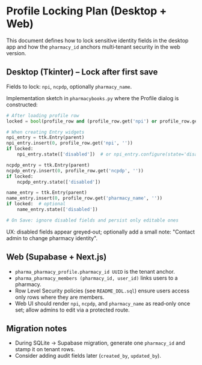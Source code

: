 # Profile Locking Plan (Desktop + Web)

This document defines how to lock sensitive identity fields in the desktop app and how the `pharmacy_id` anchors multi‑tenant security in the web version.

## Desktop (Tkinter) – Lock after first save

Fields to lock: `npi`, `ncpdp`, optionally `pharmacy_name`.

Implementation sketch in `pharmacybooks.py` where the Profile dialog is constructed:

```python
# After loading profile row
locked = bool(profile_row and (profile_row.get('npi') or profile_row.get('ncpdp')))

# When creating Entry widgets
npi_entry = ttk.Entry(parent)
npi_entry.insert(0, profile_row.get('npi', ''))
if locked:
    npi_entry.state(['disabled'])  # or npi_entry.configure(state='disabled')

ncpdp_entry = ttk.Entry(parent)
ncpdp_entry.insert(0, profile_row.get('ncpdp', ''))
if locked:
    ncpdp_entry.state(['disabled'])

name_entry = ttk.Entry(parent)
name_entry.insert(0, profile_row.get('pharmacy_name', ''))
if locked:  # optional
    name_entry.state(['disabled'])

# On Save: ignore disabled fields and persist only editable ones
```

UX: disabled fields appear greyed‑out; optionally add a small note: "Contact admin to change pharmacy identity".

## Web (Supabase + Next.js)

- `pharma_pharmacy_profile.pharmacy_id UUID` is the tenant anchor.
- `pharma_pharmacy_members (pharmacy_id, user_id)` links users to a pharmacy.
- Row Level Security policies (see `README_DDL.sql`) ensure users access only rows where they are members.
- Web UI should render `npi`, `ncpdp`, and `pharmacy_name` as read‑only once set; allow admins to edit via a protected route.

## Migration notes

- During SQLite → Supabase migration, generate one `pharmacy_id` and stamp it on tenant rows.
- Consider adding audit fields later (`created_by`, `updated_by`).
